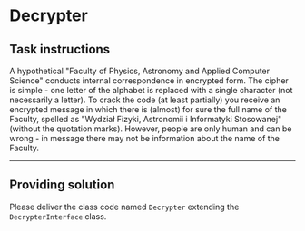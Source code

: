 # Decrypter

## Task instructions

A hypothetical "Faculty of Physics, Astronomy and Applied Computer Science" conducts internal correspondence in encrypted form. The cipher is simple - one letter of the alphabet is replaced with a single character (not necessarily a letter). To crack the code (at least partially) you receive an encrypted message in which there is (almost) for sure the full name of the Faculty, spelled as "Wydział Fizyki, Astronomii i Informatyki Stosowanej" (without the quotation marks). However, people are only human and can be wrong - in message there may not be information about the name of the Faculty.

---

## Providing solution

Please deliver the class code named `Decrypter` extending the `DecrypterInterface` class.
